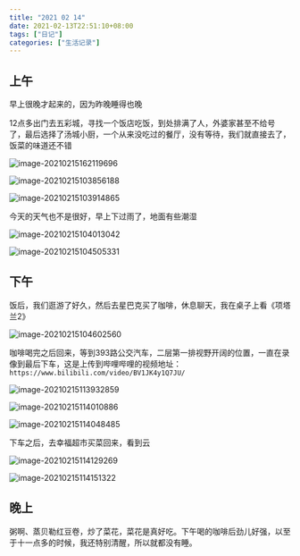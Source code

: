 ```yaml
---
title: "2021 02 14"
date: 2021-02-13T22:51:10+08:00
tags: ["日记"]
categories: ["生活记录"]
---
```


## 上午

早上很晚才起来的，因为昨晚睡得也晚

12点多出门去五彩城，寻找一个饭店吃饭，到处排满了人，外婆家甚至不给号了，最后选择了汤城小厨，一个从来没吃过的餐厅，没有等待，我们就直接去了，饭菜的味道还不错

![image-20210215162119696](https://i.loli.net/2021/02/15/h25qCEXdtBQgN3s.png)

![image-20210215103856188](https://i.loli.net/2021/02/15/BZm3k12WuTJxrX6.png)

![image-20210215103914865](https://i.loli.net/2021/02/15/JNxLcabvWimU18B.png)

今天的天气也不是很好，早上下过雨了，地面有些潮湿

![image-20210215104013042](https://i.loli.net/2021/02/15/WlAL7oNSDeVuFTj.png)

![image-20210215104505331](https://i.loli.net/2021/02/15/G9Y5CTezs8Zrwui.png)

## 下午

饭后，我们逛游了好久，然后去星巴克买了咖啡，休息聊天，我在桌子上看《项塔兰2》

![image-20210215104602560](https://i.loli.net/2021/02/15/KL4QzcvSWeTMUD7.png)

咖啡喝完之后回来，等到393路公交汽车，二层第一排视野开阔的位置，一直在录像到最后下车，这是上传到哔哩哔哩的视频地址：`https://www.bilibili.com/video/BV1JK4y1Q7JU/`

![image-20210215113932859](https://i.loli.net/2021/02/15/uXs2Tf1DbvkLMdQ.png)

![image-20210215114010886](https://i.loli.net/2021/02/15/5LA6k2jxyDOwEBf.png)

![image-20210215114048485](https://i.loli.net/2021/02/15/dgahVmKD8IxcOXz.png)

下车之后，去幸福超市买菜回来，看到云

![image-20210215114129269](https://i.loli.net/2021/02/15/ifNCS9GEuA7yItY.png)

![image-20210215114151322](https://i.loli.net/2021/02/15/oHdnbi8DRygJWKr.png)

## 晚上

粥啊、蒸贝勒红豆卷，炒了菜花，菜花是真好吃。下午喝的咖啡后劲儿好强，以至于十一点多的时候，我还特别清醒，所以就都没有睡。
